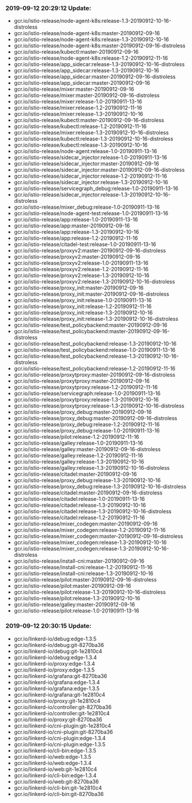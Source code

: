 ### 2019-09-12 20:29:12 Update:

- gcr.io/istio-release/node-agent-k8s:release-1.3-20190912-10-16-distroless
- gcr.io/istio-release/node-agent-k8s:master-20190912-09-16
- gcr.io/istio-release/node-agent-k8s:release-1.3-20190912-10-16
- gcr.io/istio-release/node-agent-k8s:master-20190912-09-16-distroless
- gcr.io/istio-release/kubectl:master-20190912-09-16
- gcr.io/istio-release/node-agent-k8s:release-1.2-20190912-11-16
- gcr.io/istio-release/app_sidecar:release-1.3-20190912-10-16-distroless
- gcr.io/istio-release/app_sidecar:release-1.3-20190912-10-16
- gcr.io/istio-release/app_sidecar:master-20190912-09-16-distroless
- gcr.io/istio-release/app_sidecar:master-20190912-09-16
- gcr.io/istio-release/mixer:master-20190912-09-16
- gcr.io/istio-release/mixer:master-20190912-09-16-distroless
- gcr.io/istio-release/mixer:release-1.0-20190911-13-16
- gcr.io/istio-release/mixer:release-1.2-20190912-11-16
- gcr.io/istio-release/mixer:release-1.3-20190912-10-16
- gcr.io/istio-release/kubectl:master-20190912-09-16-distroless
- gcr.io/istio-release/kubectl:release-1.2-20190912-11-16
- gcr.io/istio-release/mixer:release-1.3-20190912-10-16-distroless
- gcr.io/istio-release/kubectl:release-1.3-20190912-10-16-distroless
- gcr.io/istio-release/kubectl:release-1.3-20190912-10-16
- gcr.io/istio-release/node-agent:release-1.0-20190911-13-16
- gcr.io/istio-release/sidecar_injector:release-1.0-20190911-13-16
- gcr.io/istio-release/sidecar_injector:master-20190912-09-16
- gcr.io/istio-release/sidecar_injector:master-20190912-09-16-distroless
- gcr.io/istio-release/sidecar_injector:release-1.2-20190912-11-16
- gcr.io/istio-release/sidecar_injector:release-1.3-20190912-10-16
- gcr.io/istio-release/servicegraph_debug:release-1.0-20190911-13-16
- gcr.io/istio-release/sidecar_injector:release-1.3-20190912-10-16-distroless
- gcr.io/istio-release/mixer_debug:release-1.0-20190911-13-16
- gcr.io/istio-release/node-agent-test:release-1.0-20190911-13-16
- gcr.io/istio-release/app:release-1.0-20190911-13-16
- gcr.io/istio-release/app:master-20190912-09-16
- gcr.io/istio-release/app:release-1.3-20190912-10-16
- gcr.io/istio-release/app:release-1.2-20190912-11-16
- gcr.io/istio-release/citadel-test:release-1.0-20190911-13-16
- gcr.io/istio-release/proxyv2:master-20190912-09-16-distroless
- gcr.io/istio-release/proxyv2:master-20190912-09-16
- gcr.io/istio-release/proxyv2:release-1.0-20190911-13-16
- gcr.io/istio-release/proxyv2:release-1.2-20190912-11-16
- gcr.io/istio-release/proxyv2:release-1.3-20190912-10-16
- gcr.io/istio-release/proxyv2:release-1.3-20190912-10-16-distroless
- gcr.io/istio-release/proxy_init:master-20190912-09-16
- gcr.io/istio-release/proxy_init:master-20190912-09-16-distroless
- gcr.io/istio-release/proxy_init:release-1.0-20190911-13-16
- gcr.io/istio-release/proxy_init:release-1.2-20190912-11-16
- gcr.io/istio-release/proxy_init:release-1.3-20190912-10-16
- gcr.io/istio-release/proxy_init:release-1.3-20190912-10-16-distroless
- gcr.io/istio-release/test_policybackend:master-20190912-09-16
- gcr.io/istio-release/test_policybackend:master-20190912-09-16-distroless
- gcr.io/istio-release/test_policybackend:release-1.3-20190912-10-16
- gcr.io/istio-release/test_policybackend:release-1.0-20190911-13-16
- gcr.io/istio-release/test_policybackend:release-1.3-20190912-10-16-distroless
- gcr.io/istio-release/test_policybackend:release-1.2-20190912-11-16
- gcr.io/istio-release/proxytproxy:master-20190912-09-16-distroless
- gcr.io/istio-release/proxytproxy:master-20190912-09-16
- gcr.io/istio-release/proxytproxy:release-1.2-20190912-11-16
- gcr.io/istio-release/servicegraph:release-1.0-20190911-13-16
- gcr.io/istio-release/proxytproxy:release-1.3-20190912-10-16
- gcr.io/istio-release/proxytproxy:release-1.3-20190912-10-16-distroless
- gcr.io/istio-release/proxy_debug:master-20190912-09-16
- gcr.io/istio-release/proxy_debug:master-20190912-09-16-distroless
- gcr.io/istio-release/proxy_debug:release-1.2-20190912-11-16
- gcr.io/istio-release/proxy_debug:release-1.0-20190911-13-16
- gcr.io/istio-release/pilot:release-1.2-20190912-11-16
- gcr.io/istio-release/galley:release-1.0-20190911-13-16
- gcr.io/istio-release/galley:master-20190912-09-16-distroless
- gcr.io/istio-release/galley:release-1.2-20190912-11-16
- gcr.io/istio-release/galley:release-1.3-20190912-10-16
- gcr.io/istio-release/galley:release-1.3-20190912-10-16-distroless
- gcr.io/istio-release/citadel:master-20190912-09-16
- gcr.io/istio-release/proxy_debug:release-1.3-20190912-10-16
- gcr.io/istio-release/proxy_debug:release-1.3-20190912-10-16-distroless
- gcr.io/istio-release/citadel:master-20190912-09-16-distroless
- gcr.io/istio-release/citadel:release-1.0-20190911-13-16
- gcr.io/istio-release/citadel:release-1.3-20190912-10-16
- gcr.io/istio-release/citadel:release-1.3-20190912-10-16-distroless
- gcr.io/istio-release/citadel:release-1.2-20190912-11-16
- gcr.io/istio-release/mixer_codegen:master-20190912-09-16
- gcr.io/istio-release/mixer_codegen:release-1.2-20190912-11-16
- gcr.io/istio-release/mixer_codegen:master-20190912-09-16-distroless
- gcr.io/istio-release/mixer_codegen:release-1.3-20190912-10-16
- gcr.io/istio-release/mixer_codegen:release-1.3-20190912-10-16-distroless
- gcr.io/istio-release/install-cni:master-20190912-09-16
- gcr.io/istio-release/install-cni:release-1.2-20190912-11-16
- gcr.io/istio-release/install-cni:release-1.3-20190912-10-16
- gcr.io/istio-release/pilot:master-20190912-09-16-distroless
- gcr.io/istio-release/pilot:master-20190912-09-16
- gcr.io/istio-release/pilot:release-1.3-20190912-10-16-distroless
- gcr.io/istio-release/pilot:release-1.3-20190912-10-16
- gcr.io/istio-release/galley:master-20190912-09-16
- gcr.io/istio-release/pilot:release-1.0-20190911-13-16
### 2019-09-12 20:30:15 Update:

- gcr.io/linkerd-io/debug:edge-1.3.5
- gcr.io/linkerd-io/debug:git-8270ba36
- gcr.io/linkerd-io/debug:git-1e2810c4
- gcr.io/linkerd-io/debug:edge-1.3.4
- gcr.io/linkerd-io/proxy:edge-1.3.4
- gcr.io/linkerd-io/proxy:edge-1.3.5
- gcr.io/linkerd-io/grafana:git-8270ba36
- gcr.io/linkerd-io/grafana:edge-1.3.4
- gcr.io/linkerd-io/grafana:edge-1.3.5
- gcr.io/linkerd-io/grafana:git-1e2810c4
- gcr.io/linkerd-io/proxy:git-1e2810c4
- gcr.io/linkerd-io/controller:git-8270ba36
- gcr.io/linkerd-io/controller:git-1e2810c4
- gcr.io/linkerd-io/proxy:git-8270ba36
- gcr.io/linkerd-io/cni-plugin:git-1e2810c4
- gcr.io/linkerd-io/cni-plugin:git-8270ba36
- gcr.io/linkerd-io/cni-plugin:edge-1.3.4
- gcr.io/linkerd-io/cni-plugin:edge-1.3.5
- gcr.io/linkerd-io/cli-bin:edge-1.3.5
- gcr.io/linkerd-io/web:edge-1.3.5
- gcr.io/linkerd-io/web:edge-1.3.4
- gcr.io/linkerd-io/web:git-1e2810c4
- gcr.io/linkerd-io/cli-bin:edge-1.3.4
- gcr.io/linkerd-io/web:git-8270ba36
- gcr.io/linkerd-io/cli-bin:git-1e2810c4
- gcr.io/linkerd-io/cli-bin:git-8270ba36

